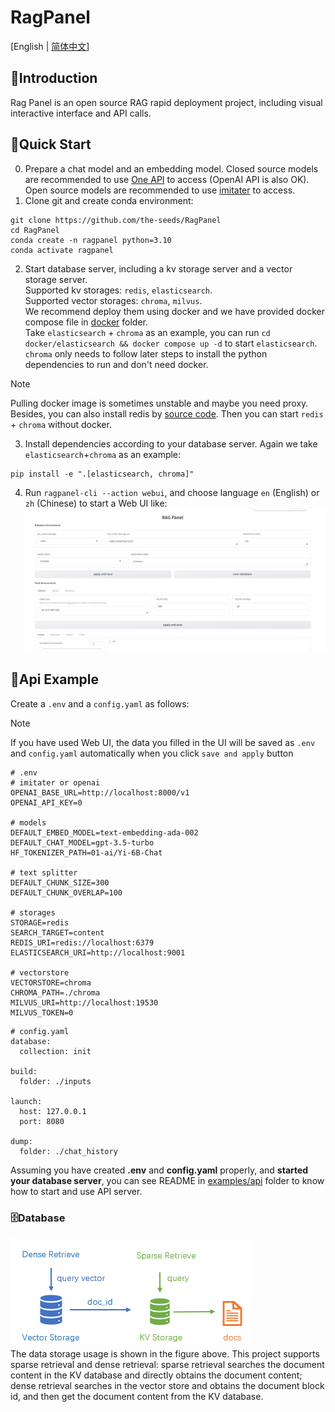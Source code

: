 # RagPanel
[English | [简体中文](README_zh.md)]
## 📄Introduction
Rag Panel is an open source RAG rapid deployment project, including visual interactive interface and API calls.
## 🚀Quick Start
0. Prepare a chat model and an embedding model. Closed source models are recommended to use [One API](https://github.com/songquanpeng/one-api) to access (OpenAI API is also OK). Open source models are recommended to use [imitater](https://github.com/the-seeds/imitater) to access.
1. Clone git and create conda environment:
```
git clone https://github.com/the-seeds/RagPanel
cd RagPanel
conda create -n ragpanel python=3.10
conda activate ragpanel
```
2. Start database server, including a kv storage server and a vector storage server.  
Supported kv storages: `redis`,  `elasticsearch`.  
Supported vector storages: `chroma`, `milvus`.  
We recommend deploy them using docker and we have provided docker compose file in [docker](docker) folder.   
Take `elasticsearch` + `chroma` as an example, you can run `cd docker/elasticsearch && docker compose up -d` to start `elasticsearch`. `chroma` only needs to follow later steps to install the python dependencies to run and don't need docker.
> [!NOTE] 
> Pulling docker image is sometimes unstable and maybe you need proxy. Besides, you can also install redis by [source code](https://github.com/redis/redis?tab=readme-ov-file#installing-redis). Then you can start `redis` + `chroma` without docker.

3. Install dependencies according to your database server. Again we take `elasticsearch`+`chroma` as an example:
```
pip install -e ".[elasticsearch, chroma]"
```

4. Run `ragpanel-cli --action webui`, and choose language `en` (English) or `zh` (Chinese) to start a Web UI like:
![Web UI](assets/webui.png)

## 📡Api Example
Create a `.env` and a `config.yaml` as follows: 
> [!Note]
> If you have used Web UI, the data you filled in the UI will be saved as `.env` and `config.yaml` automatically when you click `save and apply` button
```
# .env
# imitater or openai
OPENAI_BASE_URL=http://localhost:8000/v1
OPENAI_API_KEY=0

# models
DEFAULT_EMBED_MODEL=text-embedding-ada-002
DEFAULT_CHAT_MODEL=gpt-3.5-turbo
HF_TOKENIZER_PATH=01-ai/Yi-6B-Chat

# text splitter
DEFAULT_CHUNK_SIZE=300
DEFAULT_CHUNK_OVERLAP=100

# storages
STORAGE=redis
SEARCH_TARGET=content
REDIS_URI=redis://localhost:6379
ELASTICSEARCH_URI=http://localhost:9001

# vectorstore
VECTORSTORE=chroma
CHROMA_PATH=./chroma
MILVUS_URI=http://localhost:19530
MILVUS_TOKEN=0
```

```
# config.yaml
database:
  collection: init

build:
  folder: ./inputs

launch:
  host: 127.0.0.1
  port: 8080

dump:
  folder: ./chat_history
```
Assuming you have created **.env** and **config.yaml** properly, and **started your database server**, you can see README in [examples/api](examples/api/) folder to know how to start and use API server.

### 🗄Database
![database](assets/database_usage.png)  
The data storage usage is shown in the figure above. This project supports sparse retrieval and dense retrieval: sparse retrieval searches the document content in the KV database and directly obtains the document content; dense retrieval searches in the vector store and obtains the document block id, and then get the document content from the KV database.